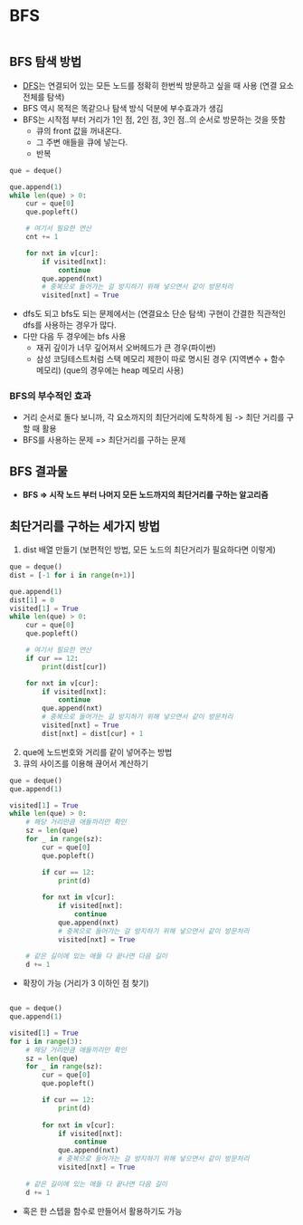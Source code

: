 # BFS

```table-of-contents
```

##  BFS 탐색 방법

- [DFS](DFS.md)는 연결되어 있는 모든 노드를 정확히 한번씩 방문하고 싶을 때 사용 (연결 요소 전체를 탐색)
- BFS 역시 목적은 똑같으나 탐색 방식 덕분에 부수효과가 생김
- BFS는 시작점 부터 거리가 1인 점, 2인 점, 3인 점..의 순서로 방문하는 것을 뜻함
	- 큐의 front 값을 꺼내온다.
	- 그 주변 애들을 큐에 넣는다.
	- 반복
```python
que = deque()

que.append(1)
while len(que) > 0:
	cur = que[0]
	que.popleft()

	# 여기서 필요한 연산
	cnt += 1 

	for nxt in v[cur]:
		if visited[nxt]:
			continue
		que.append(nxt)
		# 중복으로 들어가는 걸 방지하기 위해 넣으면서 같이 방문처리
		visited[nxt] = True
```

- dfs도 되고 bfs도 되는 문제에서는 (연결요소 단순 탐색) 구현이 간결한 직관적인 dfs를 사용하는 경우가 많다.
- 다만 다음 두 경우에는 bfs 사용
	- 재귀 깊이가 너무 깊어져서 오버헤드가 큰 경우(파이썬)
	- 삼성 코딩테스트처럼 스택 메모리 제한이 따로 명시된 경우 (지역변수 + 함수 메모리) (que의 경우에는 heap 메모리 사용)


### BFS의 부수적인 효과

- 거리 순서로 돌다 보니까, 각 요소까지의 최단거리에 도착하게 됨 -> 최단 거리를 구할 때 활용
- BFS를 사용하는 문제 => 최단거리를 구하는 문제



## BFS 결과물

-  **BFS => 시작 노드 부터 나머지 모든 노드까지의 최단거리를 구하는 알고리즘**


## 최단거리를 구하는 세가지 방법

1. dist 배열 만들기 (보편적인 방법, 모든 노드의 최단거리가 필요하다면 이렇게)
```python
que = deque()
dist = [-1 for i in range(n+1)]

que.append(1)
dist[1] = 0
visited[1] = True
while len(que) > 0:
	cur = que[0]
	que.popleft()

	# 여기서 필요한 연산
	if cur == 12:
		print(dist[cur])

	for nxt in v[cur]:
		if visited[nxt]:
			continue
		que.append(nxt)
		# 중복으로 들어가는 걸 방지하기 위해 넣으면서 같이 방문처리
		visited[nxt] = True
		dist[nxt] = dist[cur] + 1
```

2. que에 노드번호와 거리를 같이 넣어주는 방법
3. 큐의 사이즈를 이용해 끊어서 계산하기
```python
que = deque()
que.append(1)

visited[1] = True
while len(que) > 0:
	# 해당 거리만큼 애들끼리만 확인
	sz = len(que)
	for _ in range(sz):
		cur = que[0]
		que.popleft()

		if cur == 12:
			print(d)
			
		for nxt in v[cur]:
			if visited[nxt]:
				continue
			que.append(nxt)
			# 중복으로 들어가는 걸 방지하기 위해 넣으면서 같이 방문처리
			visited[nxt] = True
	
	# 같은 길이에 있는 애들 다 끝나면 다음 길이
	d += 1

```
- 확장이 가능 (거리가 3 이하인 점 찾기)
```python

que = deque()
que.append(1)

visited[1] = True
for i in range(3):
	# 해당 거리만큼 애들끼리만 확인
	sz = len(que)
	for _ in range(sz):
		cur = que[0]
		que.popleft()

		if cur == 12:
			print(d)
			
		for nxt in v[cur]:
			if visited[nxt]:
				continue
			que.append(nxt)
			# 중복으로 들어가는 걸 방지하기 위해 넣으면서 같이 방문처리
			visited[nxt] = True
	
	# 같은 길이에 있는 애들 다 끝나면 다음 길이
	d += 1
```
- 혹은 한 스텝을 함수로 만들어서 활용하기도 가능